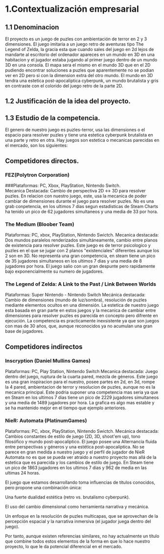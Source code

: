 # 1.Contextualización empresarial
## 1.1 Denominacion
El proyecto es un juego de puzles con ambientación de terror en 2 y 3 dimensiones. El juego imitaria a un juego retro de aventuras tipo The Legend of Zelda, la gracia esta que cuando sales del juego en 2d lejos de mandarte al escritorio del ordenador apareces en un mundo en 3D en una habitacion y el jugador estaba jugando al primer juego dentro de un mundo 3D en una consola. El mapa sera el mismo en el mundo 3D que en el 2D pudiendo encontrar soluciones a puzles que aparentemente no se podian ver en 2D pero si con la dimension extra del otro mundo. El mundo en 3D tendra una estetica post-apocaliptica cyberpunk, un mundo brutalista y gris en contraste con el colorido del juego retro de la parte 2D.

## 1.2 Justificación de la idea del proyecto.

## 1.3 Estudio de la competencia.

El genero de nuestro juego es puzles-terror, usa las dimensiones o el espacio para resolver puzles y tiene una estetica cyberpunk brutalista en una parte y retro en otra. Hay juegos son estetica o mecanicas parecidas en el mercado, son los siguientes:

## Competidores directos.

### FEZ(Polytron Corporation)
###Plataformas: PC, Xbox, PlayStation, Nintendo Switch.  
Mecanica Destacada: Cambio de perspectiva 2D ↔ 3D para resolver puzles.
En relacion con nuestro juego, este, usa la mecanica de poder cambiar de dimensiones durante el juego para resolver puzles.
No es una grab conpetencia, en los ultimos 7 dias segun estadisticas de Steam Charts ha tenido un pico de 62 jugadores simultaneos y una media de 33 por hora.

### The Medium (Bloober Team)
Plataformas: PC, xbox, PlayStation, Nintendo Swictch.
Mecanica destacada: Dos mundos paralelos renderizados simultáneamente, cambio entre planos de existencia para resolver puzles.
Este juego es de terror psicologico y puzles en el que se jugar con 2 planos "existenciales" diferentes aunque los 2 son en 3D. No representa una gran competencia, en steam tiene un pico de 35 jugadores simultaneos en los ultimos 7 dias y una media de 8 jugadores por hora. El juego salio con un gran despunte pero rapidamente bajo exponencialmente su numero de jugadores.

### The Legend of Zelda: A Link to the Past / Link Between Worlds
Plataformas: Super Nintendo - Nintendo Switch
Mecánica destacada: Cambio de dimensiones (mundo de luz/sombra), resolución de puzles mediante elementos ocultos en una dimensión.
La estetica de nuestro juego esta basada en gran parte en estos juegos y la mecanica de cambiar entre dimensiones para resolver puzles es parecida en concepto pero difrente en ejecución. La competencia es practicamente inexsistente ya que son juegos con mas de 30 años, que, aunque reconocidos ya no acumulan una gran base de jugadores.

## Competidores indirectos

### Inscryption (Daniel Mullins Games)
Plataformas: PC, Play Station, Nintendo Switch
Mecanica destacada: Juego dentro del juego, ruptura de la cuarta pared, mezcla de géneros.
Este juego es una gran inspiracion para el nuestro, posee partes en 2d, en 3d, rompe la 4 pared, ambientacion de terror y resolucion de puzles, aunque no es la mecanica principal. Este podria suponer una competencia mas seria ya que en Steam en los ultimos 7 dias tiene un pico de 2229 jugadores simultaneos y una media de 1489 jugadores por hora. La grafica es algo mas estable y se ha mantenido mejor en el tiempo que ejemplo anteriores.

### NieR: Automata (PlatinumGames)
Plataformas: PC, xbox, PlayStation, Nintendo Swictch.
Mecánica destacada: Cambios constantes de estilo de juego (2D, 3D, shoot'em up), tono filosófico y mundo post-apocalíptico.
El juego posee una Alternancia fluida entre perspectivas y géneros y una estética post-apocalíptica. No se parece en gran medida a nuestro juego y el perfil de jugador de NieR Automata no es que se pueda ver atraido a nuestro proyecto mas allá de la estetica que es parecida y los cambios de estilo de juego. En Steam tiene un pico de 1863 jugadores en los ultimos 7 dias y 962 de media en las ultimas 24 horas.

El juego que estamos desarrollando toma influencias de títulos conocidos, pero propone una combinación única:

Una fuerte dualidad estética (retro vs. brutalismo cyberpunk).

El uso del cambio dimensional como herramienta narrativa y mecánica.

Un enfoque en la resolución de puzles multicapas, que se aprovechan de la percepción espacial y la narrativa inmersiva (el jugador juega dentro del juego).

Por tanto, aunque existen referencias similares, no hay actualmente un título que combine todos estos elementos de la forma en que lo hace nuestro proyecto, lo que le da potencial diferencial en el mercado.


